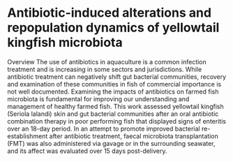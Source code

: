 # Antibiotic-induced alterations and repopulation dynamics of yellowtail kingfish microbiota
Overview
The use of antibiotics in aquaculture is a common infection treatment and is increasing in some sectors and jurisdictions. While antibiotic treatment can negatively shift gut bacterial communities, recovery and examination of these communities in fish of commercial importance is not well documented. Examining the impacts of antibiotics on farmed fish microbiota is fundamental for improving our understanding and management of healthy farmed fish. This work assessed yellowtail kingfish (Seriola lalandi) skin and gut bacterial communities after an oral antibiotic combination therapy in poor performing fish that displayed signs of enteritis over an 18-day period. In an attempt to promote improved bacterial re-establishment after antibiotic treatment, faecal microbiota transplantation (FMT) was also administered via gavage or in the surrounding seawater, and its affect was evaluated over 15 days post-delivery. 
